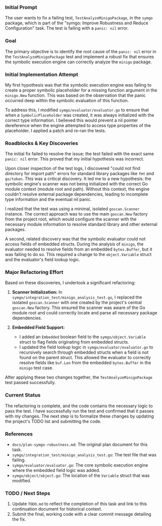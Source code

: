 ### Initial Prompt

The user wants to fix a failing test, `TestAnalyzeMinigoPackage`, in the `symgo` package, which is part of the "symgo: Improve Robustness and Reduce Configuration" task. The test is failing with a `panic: nil` error.

### Goal

The primary objective is to identify the root cause of the `panic: nil` error in the `TestAnalyzeMinigoPackage` test and implement a robust fix that ensures the symbolic execution engine can correctly analyze the `minigo` package.

### Initial Implementation Attempt

My first hypothesis was that the symbolic execution engine was failing to create a proper symbolic placeholder for a missing function argument in the `minigo.New` function. This was based on the observation that the panic occurred deep within the symbolic evaluation of this function.

To address this, I modified `symgo/evaluator/evaluator.go` to ensure that when a `SymbolicPlaceholder` was created, it was always initialized with the correct type information. I believed this would prevent a nil pointer dereference when the engine attempted to access type properties of the placeholder. I applied a patch and re-ran the tests.

### Roadblocks & Key Discoveries

The initial fix failed to resolve the issue; the test failed with the exact same `panic: nil` error. This proved that my initial hypothesis was incorrect.

Upon closer inspection of the test logs, I discovered "could not find directory for import path" errors for standard library packages like `fmt` and `go/token`. This was a critical discovery. It led me to a new hypothesis: the symbolic engine's scanner was not being initialized with the correct Go module context (module root and path). Without this context, the engine couldn't resolve external package dependencies, leading to incomplete type information and the eventual nil panic.

I realized that the test was using a minimal, isolated `goscan.Scanner` instance. The correct approach was to use the main `goscan.New` factory from the project root, which would configure the scanner with the necessary module information to resolve standard library and other external packages.

A second, related discovery was that the symbolic evaluator could not access fields of embedded structs. During the analysis of `minigo`, the evaluator needed to resolve fields from an embedded `bytes.Buffer`, but it was failing to do so. This required a change to the `object.Variable` struct and the evaluator's field lookup logic.

### Major Refactoring Effort

Based on these discoveries, I undertook a significant refactoring:

1.  **Scanner Initialization:** In `symgo/integration_test/minigo_analysis_test.go`, I replaced the isolated `goscan.Scanner` with one created by the project's central `goscan.New` factory. This ensured the scanner was aware of the Go module root and could correctly locate and parse all necessary package dependencies.

2.  **Embedded Field Support:**
    *   I added an `Embedded` boolean field to the `symgo/object.Variable` struct to flag fields originating from embedded structs.
    *   I updated the field lookup logic in `symgo/evaluator/evaluator.go` to recursively search through embedded structs when a field is not found on the parent struct. This allowed the evaluator to correctly resolve fields like `buf.Len` from the embedded `bytes.Buffer` in the `minigo` test case.

After applying these two changes together, the `TestAnalyzeMinigoPackage` test passed successfully.

### Current Status

The refactoring is complete, and the code contains the necessary logic to pass the test. I have successfully run the test and confirmed that it passes with my changes. The next step is to formalize these changes by updating the project's TODO list and submitting the code.

### References

*   `docs/plan-symgo-robustness.md`: The original plan document for this task.
*   `symgo/integration_test/minigo_analysis_test.go`: The test file that was failing.
*   `symgo/evaluator/evaluator.go`: The core symbolic execution engine where the embedded field logic was added.
*   `symgo/object/object.go`: The location of the `Variable` struct that was modified.

### TODO / Next Steps

1.  Update `TODO.md` to reflect the completion of this task and link to this continuation document for historical context.
2.  Submit the final, working code with a clear commit message detailing the fix.
